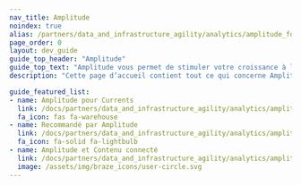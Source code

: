 ```yaml
---
nav_title: Amplitude
noindex: true
alias: /partners/data_and_infrastructure_agility/analytics/amplitude_for_currents/
page_order: 0
layout: dev_guide
guide_top_header: "Amplitude"
guide_top_text: "Amplitude vous permet de stimuler votre croissance à l’aide de robustes analyses de produit et de comportement. Obtenez une compréhension complète des comportements et des caractéristiques courantes au sein de segments d’utilisateurs pour développer un ciblage optimal."
description: "Cette page d’accueil contient tout ce qui concerne Amplitude, y compris Amplitude pour Currents, Recommandé par Amplitude et la manière de tirer parti d’Amplitude et du contenu connecté."

guide_featured_list:
- name: Amplitude pour Currents
  link: /docs/partners/data_and_infrastructure_agility/analytics/amplitude/amplitude_for_currents/
  fa_icon: fas fa-warehouse
- name: Recommandé par Amplitude
  link: /docs/partners/data_and_infrastructure_agility/analytics/amplitude/amplitude_audiences/
  fa_icon: fa-solid fa-lightbulb
- name: Amplitude et Contenu connecté
  link: /docs/partners/data_and_infrastructure_agility/analytics/amplitude/amplitude_user_profile_api/
  image: /assets/img/braze_icons/user-circle.svg
---
```


<br> 